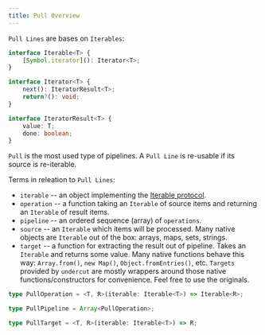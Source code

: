 ```yaml
---
title: Pull Overview
---
```


`Pull Lines` are bases on `Iterables`:

```typescript
interface Iterable<T> {
    [Symbol.iterator](): Iterator<T>;
}

interface Iterator<T> {
    next(): IteratorResult<T>;
    return?(): void;
}

interface IteratorResult<T> {
    value: T;
    done: boolean;
}
```

`Pull` is the most used type of pipelines. A `Pull Line` is re-usable if its source is re-iterable.

Terms in releation to `Pull Lines`:

- `iterable` -- an object implementing the [Iterable protocol](https://developer.mozilla.org/en-US/docs/Web/JavaScript/Reference/Iteration_protocols#The_iterable_protocol).
- `operation` -- a function taking an `Iterable` of source items and returning an `Iterable` of result items.
- `pipeline` -- an ordered sequence (array) of `operations`.
- `source` -- an `Iterable` which items will be processed. Many native objects are `Iterable` out of the box: arrays, maps, sets, strings.
- `target` -- a function for extracting the result out of pipeline. Takes an `Iterable` and returns some value. Many native functions behave this way: `Array.from()`, `new Map()`, `Object.fromEntries()`, etc. `Targets` provided by `undercut` are mostly wrappers around those native functions/constructors for convenience. Feel free to use the originals.

```typescript
type PullOperation = <T, R>(iterable: Iterable<T>) => Iterable<R>;

type PullPipeline = Array<PullOperation>;

type PullTarget = <T, R>(iterable: Iterable<T>) => R;
```
